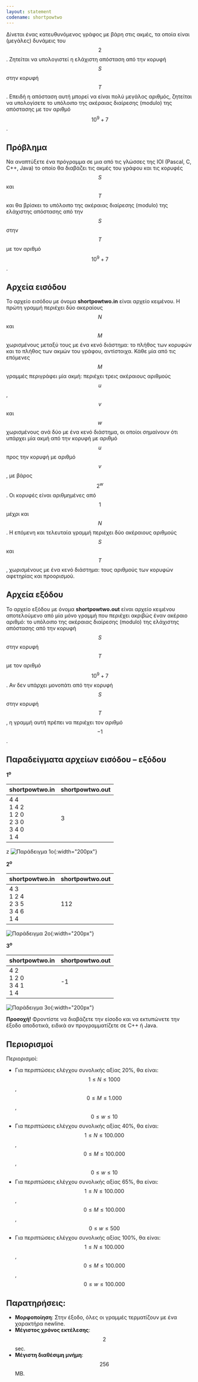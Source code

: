 ```yaml
---
layout: statement
codename: shortpowtwo
---
```


Δίνεται ένας κατευθυνόμενος γράφος με βάρη στις ακμές, τα οποία είναι (μεγάλες) δυνάμεις του $$2$$. Ζητείται να υπολογιστεί η ελάχιστη απόσταση από την κορυφή $$S$$ στην κορυφή $$T$$. Επειδή η απόσταση αυτή μπορεί να είναι πολύ μεγάλος αριθμός, ζητείται να υπολογίσετε το υπόλοιπο της ακέραιας διαίρεσης (modulo) της απόστασης με τον αριθμό $$10^9+7$$.

## Πρόβλημα

Nα αναπτύξετε ένα πρόγραμμα σε μια από τις γλώσσες της IOI (Pascal, C, C++, Java) το οποίο θα διαβάζει τις ακμές του γράφου και τις κορυφές $$S$$ και $$T$$ και θα βρίσκει το υπόλοιπο της ακέραιας διαίρεσης (modulo) της ελάχιστης απόστασης από την $$S$$ στην $$T$$ με τον αριθμό $$10^9+7$$.

## Αρχεία εισόδου

Το αρχείο εισόδου με όνομα **shortpowtwo.in** είναι αρχείο κειμένου. Η πρώτη γραμμή περιέχει δύο ακεραίους $$N$$ και $$M$$ χωρισμένους μεταξύ τους με ένα κενό διάστημα: το πλήθος των κορυφών και το πλήθος των ακμών του γράφου, αντίστοιχα. Κάθε μία από τις επόμενες $$M$$ γραμμές περιγράφει μία ακμή: περιέχει τρεις ακέραιους αριθμούς $$u$$, $$v$$ και $$w$$ χωρισμένους ανά δύο με ένα κενό διάστημα, οι οποίοι σημαίνουν ότι υπάρχει μία ακμή από την κορυφή με αριθμό $$u$$ προς την κορυφή με αριθμό $$v$$, με βάρος $$2^w$$. Οι κορυφές είναι αριθμημένες από $$1$$ μέχρι και $$N$$. Η επόμενη και τελευταία γραμμή περιέχει δύο ακέραιους αριθμούς $$S$$ και $$T$$, χωρισμένους με ένα κενό διάστημα: τους αριθμούς των κορυφών αφετηρίας και προορισμού.

## Αρχεία εξόδου

Το αρχείο εξόδου με όνομα **shortpowtwo.out** είναι αρχείο κειμένου αποτελούμενο από μία μόνο γραμμή που περιέχει ακριβώς έναν ακέραιο αριθμό: το υπόλοιπο της ακέραιας διαίρεσης (modulo) της ελάχιστης απόστασης από την κορυφή $$S$$ στην κορυφή $$T$$ με τον αριθμό $$10^9+7$$. Αν δεν υπάρχει μονοπάτι από την κορυφή $$S$$ στην κορυφή $$T$$, η γραμμή αυτή πρέπει να περιέχει τον αριθμό $$−1$$.

## Παραδείγματα αρχείων εισόδου – εξόδου

**1<sup>o</sup>**

| **shortpowtwo.in**      | **shortpowtwo.out** |
| :--- | :--- |
| 4 4 <br> 1 4 2 <br> 1 2 0 <br> 2 3 0 <br> 3 4 0 <br> 1 4 | 3 |
z
![Παράδειγμα 1ο](/assets/31-pdp-c-shortpowtwo-example-1.png){:width="200px"}

**2<sup>o</sup>**

| **shortpowtwo.in**      | **shortpowtwo.out** |
| :--- | :--- |
| 4 3 <br> 1 2 4 <br> 2 3 5 <br> 3 4 6 <br> 1 4 | 112 |

![Παράδειγμα 2ο](/assets/31-pdp-c-shortpowtwo-example-2.png){:width="200px"}

**3<sup>o</sup>**

| **shortpowtwo.in**      | **shortpowtwo.out** |
| :--- | :--- |
| 4 2 <br> 1 2 0 <br> 3 4 1 <br> 1 4 | -1 |

![Παράδειγμα 3ο](/assets/31-pdp-c-shortpowtwo-example-3.png){:width="200px"}

**Προσοχή!** Φροντίστε να διαβάζετε την είσοδο και να εκτυπώνετε την έξοδο αποδοτικά, ειδικά αν προγραμματίζετε σε C++ ή Java.

## Περιορισμοί

Περιορισμοί:
 * Για περιπτώσεις ελέγχου συνολικής αξίας 20%, θα είναι:
   $$1 \leq N \leq 1000$$, $$0 \leq M \leq 1.000$$, $$0 \leq w \leq 10$$
 * Για περιπτώσεις ελέγχου συνολικής αξίας 40%, θα είναι:
   $$1 \leq N \leq 100.000$$, $$0 \leq M \leq 100.000$$, $$0 \leq w \leq 10$$
 * Για περιπτώσεις ελέγχου συνολικής αξίας 65%, θα είναι:
   $$1 \leq N \leq 100.000$$, $$0 \leq M \leq 100.000$$, $$0 \leq w \leq 500$$
 * Για περιπτώσεις ελέγχου συνολικής αξίας 100%, θα είναι:
   $$1 \leq N \leq 100.000$$, $$0 \leq M \leq 100.000$$, $$0 \leq w \leq 100.000$$

## Παρατηρήσεις:

 * **Mορφοποίηση**: Στην έξοδο, όλες οι γραμμές τερματίζουν με ένα χαρακτήρα newline.
 * **Mέγιστος χρόνος εκτέλεσης**: $$2$$ sec.
 * **Mέγιστη διαθέσιμη μνήμη**: $$256$$ MB.
